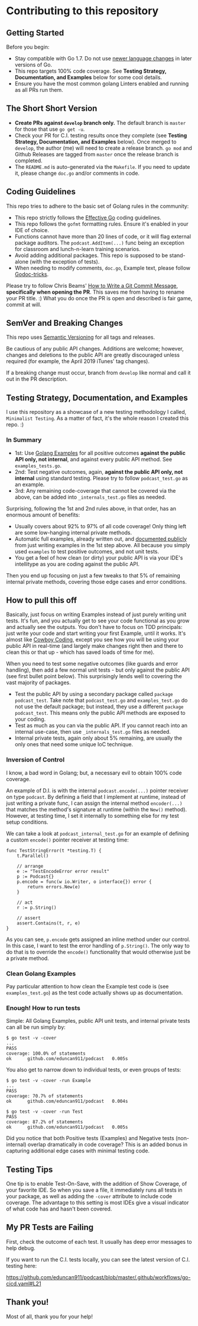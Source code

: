 # Contributing to this repository

## Getting Started

Before you begin:

* Stay compatible with Go 1.7.  Do not use [newer language changes](https://golang.org/doc/go1.13#language) in later versions of Go.
* This repo targets 100% code coverage.  See **Testing Strategy, Documentation, and Examples** below for some cool details.
* Ensure you have the most common golang Linters enabled and running as all PRs run them.

## The Short Short Version

* **Create PRs against `develop` branch only.** The default branch is `master` for those that use `go get -u`.
* Check your PR for C.I. testing results once they complete (see **Testing Strategy, Documentation, and Examples** below). Once merged to `develop`, the author (me) will need to create a release branch. `go mod` and Github Releases are tagged from `master` once the release branch is completed.
* The `README.md` is auto-generated via the `Makefile`.  If you need to update it, please change `doc.go` and/or comments in code.

## Coding Guidelines

This repo tries to adhere to the basic set of Golang rules in the community:

* This repo strictly follows the [Effective Go](https://golang.org/doc/effective_go.html) coding guidelines.  
* This repo follows the `gofmt` formatting rules. Ensure it's enabled in your IDE of choice.
* Functions cannot have more than 20 lines of code, or it will flag external package auditors.  The `podcast.AddItem(...)` func being an exception for classroom and lunch-n-learn training scenarios.
* Avoid adding additional packages.  This repo is supposed to be stand-alone (with the exception of tests).
* When needing to modify comments, `doc.go`, Example text, please follow [Godoc-tricks](https://github.com/fluhus/godoc-tricks).

Please try to follow Chris Beams' [How to Write a Git Commit Message](https://chris.beams.io/posts/git-commit/), **specifically when opening the PR**. This saves me from having to rename your PR title.  :)  What you do once the PR is open and described is fair game, commit at will.

## SemVer and Breaking Changes

This repo uses [Semantic Versioning](https://semver.org/) for all tags and releases.  

Be cautious of any public API changes.  Additions are welcome; however, changes and deletions to the public API are greatly discouraged unless required (for example, the April 2019 iTunes' tag changes).

If a breaking change must occur, branch from `develop` like normal and call it out in the PR description.

## Testing Strategy, Documentation, and Examples

I use this repository as a showcase of a new testing methodology I called, `Minimalist Testing`.  As a matter of fact, it's the whole reason I created this repo.  :)

### In Summary

* 1st: Use [Golang Examples](https://blog.golang.org/examples) for all positive outcomes **against the public API only, not internal**, and against every public API method.  See `examples_tests.go`.
* 2nd: Test negative outcomes, again, **against the public API only, not internal** using standard testing.  Please try to follow `podcast_test.go` as an example.
* 3rd: Any remaining code-coverage that cannot be covered via the above, can be added into `_internals_test.go` files as needed.

Surprising, following the 1st and 2nd rules above, in that order, has an enormous amount of benefits:

* Usually covers about 92% to 97% of all code coverage!  Only thing left are some low-hanging internal private methods.
* Automatic full examples, already written out, and [documented publicly](https://godoc.org/github.com/eduncan911/podcast#pkg-examples) from just writing examples in the 1st step above.  All because you simply used `examples` to test positive outcomes, and not unit tests.
* You get a feel of how clean (or dirty) your public API is via your IDE's intellitype as you are coding against the public API.

Then you end up focusing on just a few tweaks to that 5% of remaining internal private methods, covering those edge cases and error conditions.

## How to pull this off

Basically, just focus on writing Examples instead of just purely writing unit tests.  It's fun, and you actually get to see your code functional as you grow and actually see the outputs.  You don't have to focus on TDD principals: just write your code and start writing your first Example, until it works.  It's almost like [Cowboy Coding](https://en.wikipedia.org/wiki/Cowboy_coding), except you see how you will be using your public API in real-time (and largely make changes right then and there to clean this or that up - which has saved loads of time for me).

When you need to test some negative outcomes (like guards and error handling), then add a few normal unit tests - but only against the public API (see first bullet point below).  This surprisingly lends well to covering the vast majority of packages.

* Test the public API by using a secondary package called `package podcast_test`.  Take note that `podcast_test.go` and `examples_test.go` do not use the default package; but instead, they use a different `package podcast_test`.  This means only the public API methods are exposed to your coding.
* Test as much as you can via the public API.  If you cannot reach into an internal use-case, then use `_internals_test.go` files as needed.
* Internal private tests, again only about 5% remaining, are usually the only ones that need some unique IoC technique.  

### Inversion of Control

I know, a bad word in Golang; but, a necessary evil to obtain 100% code coverage.

An example of D.I. is with the internal `podcast.encode(...)` pointer receiver on type `podcast`. By defining a field that I implement at runtime, instead of just writing a private func, I can assign the internal method `encoder(...)` that matches the method's signature at runtime (within the `New()` method).  However, at testing time, I set it internally to something else for my test setup conditions.

We can take a look at `podcast_internal_test.go` for an example of defining a custom `encode()` pointer receiver at testing time:

```
func TestStringError(t *testing.T) {
	t.Parallel()

	// arrange
	e := "TestEncodeError error result"
	p := Podcast{}
	p.encode = func(w io.Writer, o interface{}) error {
		return errors.New(e)
	}

	// act
	r := p.String()

	// assert
	assert.Contains(t, r, e)
}
```

As you can see, `p.encode` gets assigned an inline method under our control.  In this case, I want to test the error handling of `p.String()`.  The only way to do that is to override the `encode()` functionality that would otherwise just be a private method.

### Clean Golang Examples

Pay particular attention to how clean the Example test code is (see `examples_test.go`) as the test code actually shows up as documentation.

### Enough!  How to run tests

Simple: All Golang Examples, public API unit tests, and internal private tests can all be run simply by:

```
$ go test -v -cover
...
PASS
coverage: 100.0% of statements
ok  	github.com/eduncan911/podcast	0.005s
```

You also get to narrow down to individual tests, or even groups of tests:

```
$ go test -v -cover -run Example
...
PASS
coverage: 70.7% of statements
ok  	github.com/eduncan911/podcast	0.004s

$ go test -v -cover -run Test
PASS
coverage: 87.2% of statements
ok  	github.com/eduncan911/podcast	0.005s
```

Did you notice that both Positive tests (Examples) and Negative tests (non-internal) overlap dramatically in code coverage?  This is an added bonus in capturing additional edge cases with minimal testing code.

## Testing Tips

One tip is to enable Test-On-Save, with the addition of Show Coverage, of your favorite IDE. So when you save a file, it immediately runs all tests in your package, as well as adding the `-cover` attribute to include code coverage.  The advantage to this setting is most IDEs give a visual indicator of what code has and hasn't been covered. 

## My PR Tests are Failing

First, check the outcome of each test.  It usually has deep error messages to help debug.

If you want to run the C.I. tests locally, you can see the latest version of C.I. testing here:

https://github.com/eduncan911/podcast/blob/master/.github/workflows/go-cicd.yaml#L21

## Thank you!

Most of all, thank you for your help!
